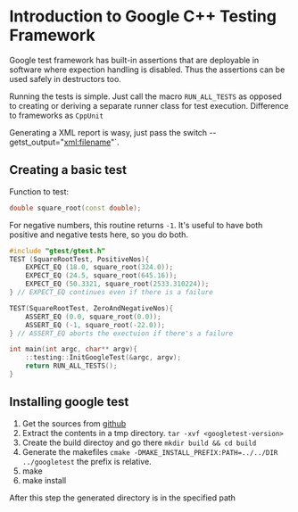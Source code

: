 # Introduction to Google C++ Testing Framework

Google test framework has built-in assertions that are deployable in software
where expection handling is disabled. Thus the assertions can be used safely in
destructors too.

Running the tests is simple. Just call the macro `RUN_ALL_TESTS` as opposed to
creating or deriving a separate runner class for test execution. Difference to
frameworks as `CppUnit`

Generating a XML report is wasy, just pass the switch --getst_output="<xml:filename>"`.



## Creating a basic test

Function to test:
```cpp
double square_root(const double);
```
For negative numbers, this routine returns `-1`. It's useful to have both positive
and negative tests here, so you do both.

```cpp
#include "gtest/gtest.h"
TEST (SquareRootTest, PositiveNos){
    EXPECT_EQ (18.0, square_root(324.0));
    EXPECT_EQ (24.5, square_root(645.16));
    EXPECT_EQ (50.3321, square_root(2533.310224));
} // EXPECT_EQ continues even if there is a failure

TEST(SquareRootTest, ZeroAndNegativeNos){
    ASSERT_EQ (0.0, square_root(0.0));
    ASSERT_EQ (-1, square_root(-22.0));
} // ASSERT_EQ aborts the exectuion if there's a failure

int main(int argc, char** argv){
    ::testing::InitGoogleTest(&argc, argv);
    return RUN_ALL_TESTS();
}
```

## Installing google test

1. Get the sources from [github](https://github.com/google/googletest.git)
2. Extract the contents in a tmp directory. `tar -xvf <googletest-version>`
3. Create the build directoy and go there `mkdir build && cd build`
4. Generate the makefiles `cmake -DMAKE_INSTALL_PREFIX:PATH=../../DIR ../googletest` the prefix is
   relative.
5. make
6. make install


After this step the generated directory is in the specified path
